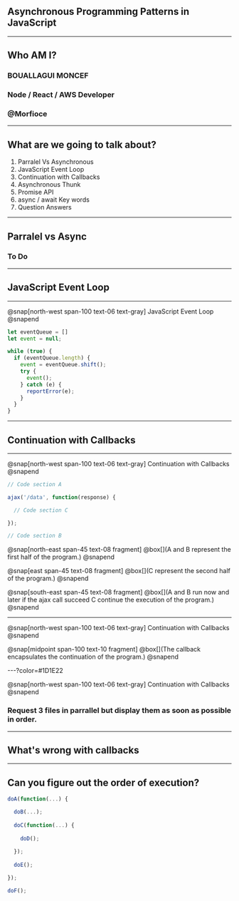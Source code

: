## Asynchronous Programming Patterns in JavaScript

---

## Who AM I?

### BOUALLAGUI MONCEF
### Node / React / AWS Developer
### @Morfioce

---

## What are we going to talk about?

1. Parralel Vs Asynchronous
2. JavaScript Event Loop
3. Continuation with Callbacks
4. Asynchronous Thunk
5. Promise API
6. async / await Key words
7. Question Answers

---

## Parralel vs Async

### To Do

---

## JavaScript Event Loop

---

@snap[north-west span-100 text-06 text-gray]
JavaScript Event Loop
@snapend

```js
let eventQueue = []
let event = null;

while (true) {
  if (eventQueue.length) {
    event = eventQueue.shift();
    try {
      event();
    } catch (e) {
      reportError(e);
    }
  }
}
```

---

## Continuation with Callbacks

---

@snap[north-west span-100 text-06 text-gray]
Continuation with Callbacks
@snapend

```js
// Code section A

ajax('/data', function(response) {

  // Code section C

});

// Code section B

```
@snap[north-east span-45 text-08 fragment]
@box[](A and B represent the first half of the program.)
@snapend

@snap[east span-45 text-08 fragment]
@box[](C represent the second half of the program.)
@snapend

@snap[south-east span-45 text-08 fragment]
@box[](A and B run now and later if the ajax call succeed C continue the execution of the program.)
@snapend

---

@snap[north-west span-100 text-06 text-gray]
Continuation with Callbacks
@snapend

@snap[midpoint span-100 text-10 fragment]
@box[](The callback encapsulates the continuation of the program.)
@snapend

---?color=#1D1E22

@snap[north-west span-100 text-06 text-gray]
Continuation with Callbacks
@snapend

### Request 3 files in parrallel but display them as soon as possible in order.

---

## What's wrong with callbacks

---

## Can you figure out the order of execution?

```js
doA(function(...) {

  doB(...);
  
  doC(function(...) {
  
    doD();
  
  });
  
  doE();

});

doF();
```

